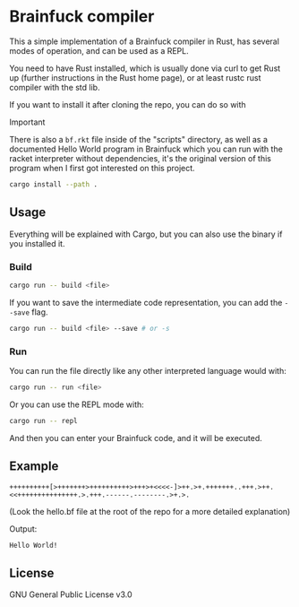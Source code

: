 # Brainfuck compiler

This a simple implementation of a Brainfuck compiler in Rust, has several modes of operation, and can be used as a REPL.

You need to have Rust installed, which is usually done via curl to get Rust up (further instructions in the Rust home page), or at least rustc rust compiler with the std lib.

If you want to install it after cloning the repo, you can do so with

> [!IMPORTANT]
> There is also a `bf.rkt` file inside of the "scripts" directory, as well as a documented Hello World program in Brainfuck which you can run with the racket interpreter without dependencies, it's the original version of this program when I first got interested on this project.
>

```bash
cargo install --path .
```

## Usage

Everything will be explained with Cargo, but you can also use the binary if you installed it.

### Build

```bash
cargo run -- build <file>
```

If you want to save the intermediate code representation, you can add the `--save` flag.

```bash
cargo run -- build <file> --save # or -s
```

### Run

You can run the file directly like any other interpreted language would with:

```bash
cargo run -- run <file>
```

Or you can use the REPL mode with:

```bash
cargo run -- repl
```

And then you can enter your Brainfuck code, and it will be executed.

## Example

```brainfuck
++++++++++[>+++++++>++++++++++>+++>+<<<<-]>++.>+.+++++++..+++.>++.<<+++++++++++++++.>.+++.------.--------.>+.>.
```

(Look the hello.bf file at the root of the repo for a more detailed explanation)

Output:

```txt
Hello World!
```

## License

GNU General Public License v3.0
